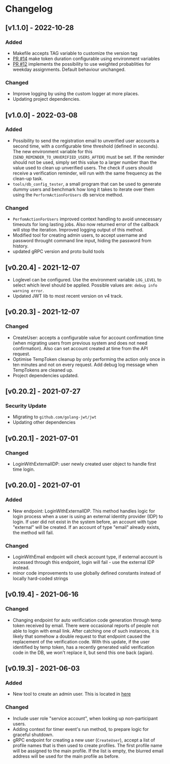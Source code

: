 # Changelog

## [v1.1.0] - 2022-10-28

### Added

- Makefile accepts TAG variable to customize the version tag
- [PR #14](https://github.com/influenzanet/user-management-service/pull/14) make token duration configurable using environment variables
- [PR #12](https://github.com/influenzanet/user-management-service/pull/12) implements the possibility to use weighted probablities for weekday assignments. Default behaviour unchanged.

### Changed

- Improve logging by using the custom logger at more places.
- Updating project dependencies.

## [v1.0.0] - 2022-03-08

### Added

- Possibility to send the registration email to unverified user accounts a second time, with a configurable time threshold (defined in seconds). The new environment variable for this (`SEND_REMINDER_TO_UNVERIFIED_USERS_AFTER`) must be set. If the reminder should not be used, simply set this value to a larger number than the value used to clean up unverified users. The check if users should receive a verification reminder, will run with the same frequency as the clean-up task.
- `tools/db_config_tester`, a small program that can be used to generate dummy users and benchmark how long it takes to iterate over them using the `PerformActionForUsers` db service method.

### Changed

- `PerfomActionForUsers` improved context handling to avoid unnecessary timeouts for long lasting jobs. Also now returned error of the callback will stop the iteration. Improved logging output of this method.
- Modified tool for creating admin users, to accept username and password throught command line input, hiding the password from history.
- updated gRPC version and proto build tools

## [v0.20.4] - 2021-12-07

- Loglevel can be configured. Use the environment variable `LOG_LEVEL` to select which level should be applied. Possible values are: `debug info warning error`.
- Updated JWT lib to most recent version on v4 track.

## [v0.20.3] - 2021-12-07

### Changed

- CreateUser: accepts a configurable value for account confirmation time (when migrating users from previous system and does not need confirmation). Also can set account created at time from the API request.
- Optimise TempToken cleanup by only performing the action only once in ten minutes and not on every request. Add debug log message when TempTokens are cleaned up.
- Project dependencies updated.

## [v0.20.2] - 2021-07-27

### Security Update

- Migrating to `github.com/golang-jwt/jwt`
- Updating other dependencies

## [v0.20.1] - 2021-07-01

### Changed

- LoginWithExternalIDP: user newly created user object to handle first time login.

## [v0.20.0] - 2021-07-01

### Added

- New endpoint: LoginWithExternalIDP. This method handles logic for login process when a user is using an external identity provider (IDP) to login. If user did not exist in the system before, an account with type "external" will be created. If an account of type "email" already exists, the method will fail.

### Changed

- LoginWithEmail endpoint will check account type, if external account is accessed through this endpoint, login will fail - use the external IDP instead.
- minor code improvements to use globally defined constants instead of locally hard-coded strings

## [v0.19.4] - 2021-06-16

### Changed

- Changing endpoint for auto verificiation code generation through temp token received by email. There were occasional reports of people not able to login with email link. After catching one of such instances, it is likely that somehow a double request to that endpoint caused the replacement of the verification code. With this update, if the user identified by temp token, has a recently generated valid verification code in the DB, we won't replace it, but send this one back (agian).

## [v0.19.3] - 2021-06-03

### Added

- New tool to create an admin user. This is located in [here](tools/create-admin-user)

### Changed

- Include user role "service account", when looking up non-participant users.
- Adding context for timer event's run method, to prepare logic for graceful shutdown.
- gRPC endpoint for creating a new user (`CreateUser`), accept a list of profile names that is then used to create profiles. The first profile name will be assigned to the main profile. If the list is empty, the blurred email address will be used for the main profile as before.
